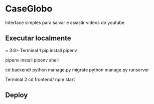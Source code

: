 # CaseGlobo
Interface simples para salvar e assistir videos do youtube.

## Executar localmente
<Install python3 >= 3.8>
Terminal 1
pip install pipenv

pipenv install
pipenv shell

cd backend/
python manage.py migrate
python manage.py runserver

Terminal 2
cd frontend/
npm start

## Deploy

